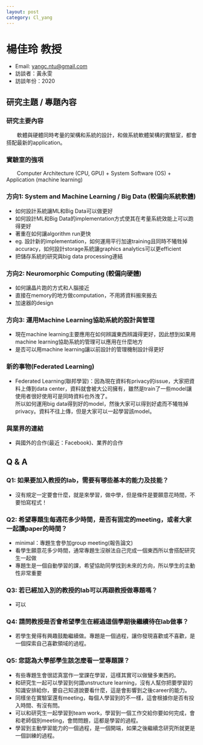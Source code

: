 ```yaml
---
layout: post
category: Cl_yang
---
```


# 楊佳玲 教授
- Email: yangc.ntu@gmail.com 
- 訪談者：黃永雯
- 訪談年份：2020

## 研究主題 / 專題內容
### 研究主要內容
&emsp;&emsp;軟體與硬體同時考量的架構和系統的設計，和做系統軟體架構的實驗室，都會搭配最新的application。
### 實驗室的強項
&emsp;&emsp;Computer Architecture (CPU, GPU) + System Software (OS) + Application (machine learning)
### 方向1: System and Machine Learning / Big Data (較偏向系統軟體)
* 如何設計系統讓ML和Big Data可以做更好
* 如何設計ML和Big Data的implementation方式使其在考量系統效能上可以跑得更好
* 著重在如何讓algorithm run更快
* eg. 設計新的implementation，如何運用平行加速training且同時不犧牲掉accuracy，如何設計storage系統讓graphics analytics可以更efficient
* 把儲存系統的研究與big data processing連結

### 方向2: Neuromorphic Computing (較偏向硬體)
* 如何讓晶片跑的方式和人腦接近
* 直接在memory的地方做computation，不用將資料搬來搬去
* 加速器的design

### 方向3: 運用Machine Learning協助系統的設計與管理
* 現在machine learning主要應用在如何辨識東西辨識得更好，因此想到如果用machine learning協助系統的管理可以應用在什麼地方
* 是否可以用machine learning讓以前設計的管理機制設計得更好

### 新的事物(Federated Learning)
* Federated Learning(聯邦學習)：因為現在資料有privacy的issue，大家把資料上傳到data center，資料就會被大公司擁有，雖然是train了一些model讓使用者很好使用可是同時資料也外洩了。
<br>所以如何運用big data得到好的model，然後大家可以得到好處而不犧牲掉privacy。資料不往上傳，但是大家可以一起學習該model。

### 與業界的連結
* 與國外的合作(最近：Facebook)、業界的合作

## Q & A
### Q1: 如果要加入教授的lab，需要有哪些基本的能力及技能？
* 沒有規定一定要會什麼，就是來學習，做中學，但是條件是要願意花時間，不要怕寫程式！

### Q2: 希望專題生每週花多少時間，是否有固定的meeting，或者大家一起讀paper的時間？
* minimal：專題生會參加group meeting(報告論文)
* 看學生願意花多少時間，通常專題生沒辦法自己完成一個東西所以會搭配研究生一起做
* 專題生是一個自動學習的課，希望協助同學找到未來的方向，所以學生的主動性非常重要

### Q3: 若已經加入別的教授的lab可以再跟教授做專題嗎？
* 可以

### Q4: 請問教授是否會希望學生在經過這個學期後繼續待在lab做事？
* 若學生覺得有興趣鼓勵繼續做。專題是一個過程，讓你發現喜歡或不喜歡，是一個探索自己喜歡領域的過程。

### Q5: 您認為大學部學生該怎麼看一堂專題課？
* 有些專題生會很認真當作一堂課在學習，這樣其實可以做蠻多東西的。
* 和研究生一起可以學習到何謂unstructure learning，沒有人幫你把要學習的知識安排給你，要自己知道說要看什麼，這是會影響到之後career的能力。
* 同樣坐在實驗室還有meeting，每個人學習到的不一樣，這會根據你是否有投入時間、有沒有問。
* 可以和研究生一起學習到team work，學習到一個工作交給你要如何完成，會和老師個別meeting，會問問題，這都是學習的過程。
* 學習到主動學習能力的一個過程，是一個開端，如果之後繼續念研究所就更是一個訓練的過程。